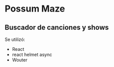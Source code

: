 # Possum Maze

## Buscador de canciones y shows

Se utilizó:

- React
- react helmet async
- Wouter
